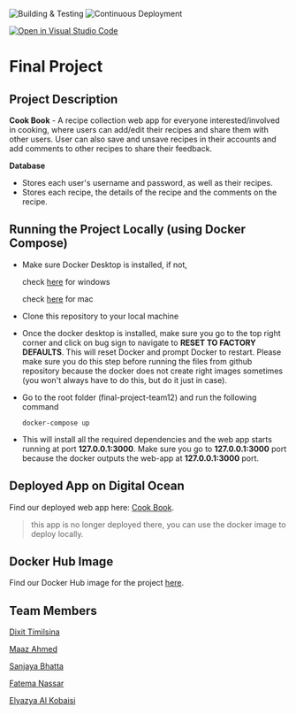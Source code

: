 ![Building & Testing](https://github.com/software-students-fall2022/final-project-team12/actions/workflows/build.yaml/badge.svg)
![Continuous Deployment](https://github.com/software-students-fall2022/final-project-team12/actions/workflows/deploy.yaml/badge.svg)

[![Open in Visual Studio Code](https://classroom.github.com/assets/open-in-vscode-c66648af7eb3fe8bc4f294546bfd86ef473780cde1dea487d3c4ff354943c9ae.svg)](https://classroom.github.com/online_ide?assignment_repo_id=9572803&assignment_repo_type=AssignmentRepo)

# Final Project


## Project Description
**Cook Book** - A recipe collection web app for everyone interested/involved in cooking, where users can add/edit their recipes and share them with other users. User can also save and unsave recipes in their accounts and add comments to other recipes to share their feedback.

**Database** 
- Stores each user's username and password, as well as their recipes.
- Stores each recipe, the details of the recipe and the comments on the recipe.

## Running the Project Locally (using Docker Compose)
- Make sure Docker Desktop is installed, if not,

    check [here](https://docs.docker.com/desktop/install/windows-install/) for windows

    check
    [here](https://docs.docker.com/desktop/install/mac-install/) for mac

- Clone this repository to your local machine
- Once the docker desktop is installed, make sure you go to the top right corner and click on bug sign to navigate to **RESET TO FACTORY DEFAULTS**. This will reset Docker and prompt Docker to restart. Please make sure you do this step before running the files from github repository because the docker does not create right images sometimes (you won't always have to do this, but do it just in case).
- Go to the root folder (final-project-team12) and run the following command
    ```
    docker-compose up
    ```
- This will install all the required dependencies and the web app starts running at port **127.0.0.1:3000**. Make sure you go to **127.0.0.1:3000** port because the docker outputs the web-app at **127.0.0.1:3000** port.

## Deployed App on Digital Ocean
Find our deployed web app here: [Cook Book](https://cookbook-zkup6.ondigitalocean.app/).
> this app is no longer deployed there, you can use the docker image to deploy locally.

## Docker Hub Image
Find our Docker Hub image for the project [here](https://hub.docker.com/repository/docker/ma5938/cookbook). 

## Team Members

[Dixit Timilsina](https://github.com/dt1930)

[Maaz Ahmed](https://github.com/maazahmedd)

[Sanjaya Bhatta](https://github.com/itSanjaya)

[Fatema Nassar](https://github.com/fnassar)

[Elyazya Al Kobaisi](https://github.com/elyazya)

